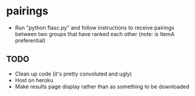 # pairings
- Run "python flasc.py" and follow instructions to receive pairings between two groups that have ranked each other
(note: is ItemA preferential)

## TODO
- Clean up code (it's pretty convoluted and ugly)
- Host on heroku
- Make results page display rather than as something to be downloaded
